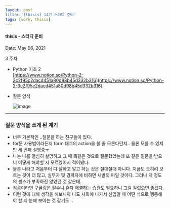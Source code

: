 ```yaml
---
layout: post
title: '[thisis] 14기 스터디 준비'
tags: [work, thisis]
---
```


#### thisis - 스터디 준비

Date: May 06, 2021

3 주차

- Python 기초 2  
  [https://www.notion.so/Python-2-3c2f95c2dacd451a80d98b45d332b316](https://www.notion.so/Python-2-3c2f95c2dacd451a80d98b45d332b316)

- 질문 양식

  ![image](https://user-images.githubusercontent.com/58647487/117319919-b77b4980-aec6-11eb-8030-cf7b7cd3ee7b.png)

---

### 질문 양식을 쓰게 된 계기

- 너무 기본적인 ..질문을 하는 친구들이 있다.
- for문 사용법이라든지 form 태그의 action을 쓸 줄 모른다던지.. 물론 모를 수 있지만 세 번째 설명중ㅜ
- 나는 나름 열심히 설명하고 그 때 똑같은 것으로 질문했었는데 또 같은 질문을 받으니 어떻게 해야할 지 모르겠어서 적어봤다.
- 물론 나라고 처음부터 다 잘하고 알고 하는 것은 절대절대 아니다. 지금도 오히려 모르는 것이 더 많고, 실무자 및 경력자에 비하면 새발의 피일 것이다. 그러나 저 정도의 센스가 부족하진 않았던 것 같은데..
- 컴공이라면 구글링은 필수니 혼자 해결하는 습관도 필요하니 그걸 길렀으면 좋겠다.
- 이런 것에 대해 생각을 해보니까 나도 사회에 나가서 신입일 때 어떤 식으로 행동해야 할 지 눈에 보이는 것 같기도 ..
